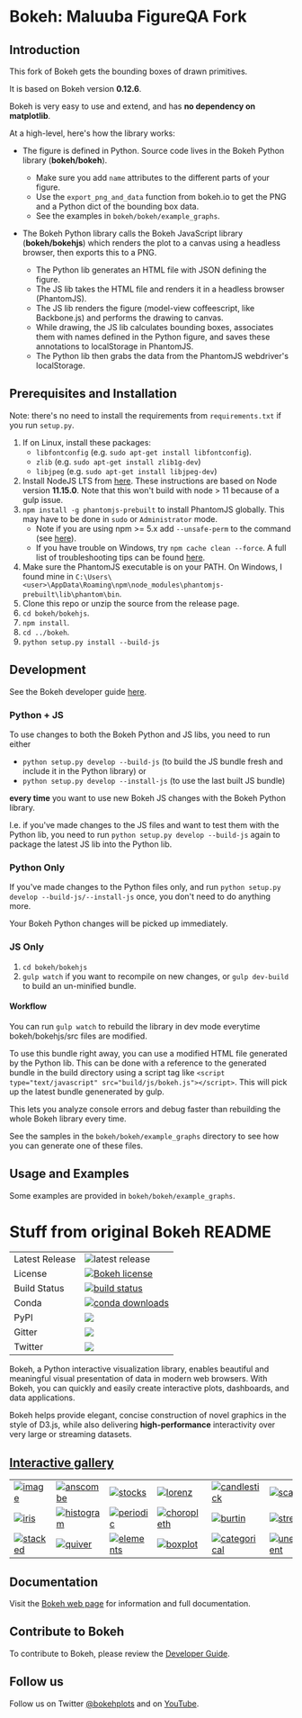 # Bokeh: Maluuba FigureQA Fork

## Introduction

This fork of Bokeh gets the bounding boxes of drawn primitives. 

It is based on Bokeh version **0.12.6**.

Bokeh is very easy to use and extend, and has **no dependency on matplotlib**.

At a high-level, here's how the library works:

- The figure is defined in Python. Source code lives in the Bokeh Python library (**bokeh/bokeh**).
  - Make sure you add `name` attributes to the different parts of your figure.
  - Use the `export_png_and_data` function from bokeh.io to get the PNG and a Python dict of the bounding box data.
  - See the examples in `bokeh/bokeh/example_graphs`.

- The Bokeh Python library calls the Bokeh JavaScript library (**bokeh/bokehjs**) which renders the plot to a canvas using a headless browser, then exports this to a PNG.
  - The Python lib generates an HTML file with JSON defining the figure.
  - The JS lib takes the HTML file and renders it in a headless browser (PhantomJS).
  - The JS lib renders the figure (model-view coffeescript, like Backbone.js) and performs the drawing to canvas.
  - While drawing, the JS lib calculates bounding boxes, associates them with names defined in the Python figure, and saves these annotations to localStorage in PhantomJS.
  - The Python lib then grabs the data from the PhantomJS webdriver's localStorage.

## Prerequisites and Installation

Note: there's no need to install the requirements from `requirements.txt` if you run `setup.py`.

1. If on Linux, install these packages:
    - `libfontconfig` (e.g. `sudo apt-get install libfontconfig`).
    - `zlib` (e.g. `sudo apt-get install zlib1g-dev`)
    - `libjpeg` (e.g. `sudo apt-get install libjpeg-dev`)
1. Install NodeJS LTS from [here](https://nodejs.org/en/download/). These instructions are based on Node version **11.15.0**. Note that this won't build with node > 11 because of a gulp issue.
1. `npm install -g phantomjs-prebuilt` to install PhantomJS globally. This may have to be done in `sudo` or `Administrator` mode.
    - Note if you are using npm >= 5.x add `--unsafe-perm` to the command (see [here](https://github.com/Medium/phantomjs/issues/707)).
    - If you have trouble on Windows, try `npm cache clean --force`. A full list of troubleshooting tips can be found [here](https://github.com/Medium/phantomjs#troubleshooting).
1. Make sure the PhantomJS executable is on your PATH. On Windows, I found mine in `C:\Users\<user>\AppData\Roaming\npm\node_modules\phantomjs-prebuilt\lib\phantom\bin`.
1. Clone this repo or unzip the source from the release page.
1. `cd bokeh/bokehjs`.
1. `npm install`.
1. `cd ../bokeh`.
1. `python setup.py install --build-js`

## Development

See the Bokeh developer guide [here](https://bokeh.pydata.org/en/0.12.6/docs/dev_guide.html).

### Python + JS

To use changes to both the Bokeh Python and JS libs, you need to run either
- `python setup.py develop --build-js` (to build the JS bundle fresh and include it in the Python library)
or
- `python setup.py develop --install-js` (to use the last built JS bundle)

**every time** you want to use new Bokeh JS changes with the Bokeh Python library.

I.e. if you've made changes to the JS files and want to test them with the Python lib, you need to run `python setup.py develop --build-js` again to package the latest JS lib into the Python lib.

### Python Only

If you've made changes to the Python files only, and run `python setup.py develop --build-js/--install-js` once, you don't need to do anything more.

Your Bokeh Python changes will be picked up immediately.

### JS Only

1. `cd bokeh/bokehjs`
1. `gulp watch` if you want to recompile on new changes, or `gulp dev-build` to build an un-minified bundle.

#### Workflow

You can run `gulp watch` to rebuild the library in dev mode everytime bokeh/bokehjs/src files are modified. 

To use this bundle right away, you can use a modified HTML file generated by the Python lib. This can be done with a reference to the generated bundle in the build directory using a script tag like `<script type="text/javascript" src="build/js/bokeh.js"></script>`. This will pick up the latest bundle genenerated by gulp.

This lets you analyze console errors and debug faster than rebuilding the whole Bokeh library every time.

See the samples in the `bokeh/bokeh/example_graphs` directory to see how you can generate one of these files.

## Usage and Examples

Some examples are provided in `bokeh/bokeh/example_graphs`.

# Stuff from original Bokeh README

<table>
<tr>
  <td>Latest Release</td>
  <td><img src="https://badge.fury.io/gh/bokeh%2Fbokeh.svg" alt="latest release" /></td>
</tr>
<tr>
  <td>License</td>
  <td>
    <a href="https://github.com/bokeh/bokeh/blob/master/LICENSE.txt">
    <img src="https://img.shields.io/github/license/bokeh/bokeh.svg" alt="Bokeh license" />
    </a>
  </td>
</tr>
<tr>
  <td>Build Status</td>
  <td>
    <a href="https://travis-ci.org/bokeh/bokeh">
    <img src="https://travis-ci.org/bokeh/bokeh.svg?branch=master" alt="build status" />
    </a>
  </td>
</tr>
<tr>
  <td>Conda</td>
  <td>
    <a href="http://bokeh.pydata.org/en/latest/docs/installation.html">
    <img src="http://pubbadges.s3-website-us-east-1.amazonaws.com/pkgs-downloads-bokeh.png" alt="conda downloads" />
    </a>
  </td>
</tr>
<tr>
  <td>PyPI</td>
  <td>
    <img src="http://bokeh.pydata.org/pip-bokeh-badge.png" />
  </td>
</tr>
<tr>
  <td>Gitter</td>
  <td>
    <a href="https://gitter.im/bokeh/bokeh?utm_source=badge&utm_medium=badge&utm_campaign=pr-badge">
    <img src="https://badges.gitter.im/bokeh/bokeh.svg" />
    </a>
  </td>
</tr>
<tr>
  <td>Twitter</td>
  <td>
    <a href="https://https://twitter.com/BokehPlots">
    <img src="https://img.shields.io/twitter/follow/bokehplots.svg?style=social&label=Follow" />
    </a>
  </td>
</tr>
</table>

Bokeh, a Python interactive visualization library, enables beautiful and
meaningful visual presentation of data in modern web browsers. With Bokeh,
you can quickly and easily create interactive plots, dashboards, and data
applications.

Bokeh helps provide elegant, concise construction of novel graphics in the
style of D3.js, while also delivering **high-performance** interactivity over
very large or streaming datasets.

[Interactive gallery](http://bokeh.pydata.org/en/latest/docs/gallery.html)
---------------------------------------------------------------------------

<p>
<table cellspacing="20">
<tr>

  <td>
  <a href="http://bokeh.pydata.org/en/latest/docs/gallery/image.html">
  <img alt="image" src="http://bokeh.pydata.org/en/latest/_images/image_t.png" />
  </a>
  </td>

  <td>
  <a href="http://bokeh.pydata.org/en/latest/docs/gallery/anscombe.html">
  <img alt="anscombe" src="http://bokeh.pydata.org/en/latest/_images/anscombe_t.png" />
  </a>
  </td>

  <td>
  <a href="http://bokeh.pydata.org/en/latest/docs/gallery/stocks.html">
  <img alt="stocks" src="http://bokeh.pydata.org/en/latest/_images/stocks_t.png" />
  </a>
  </td>

  <td>
  <a href="http://bokeh.pydata.org/en/latest/docs/gallery/lorenz.html">
  <img alt="lorenz" src="http://bokeh.pydata.org/en/latest/_images/lorenz_t.png" />
  </a>
  </td>

  <td>
  <a href="http://bokeh.pydata.org/en/latest/docs/gallery/candlestick.html">
  <img alt="candlestick" src="http://bokeh.pydata.org/en/latest/_images/candlestick_t.png" />
  </a>
  </td>

  <td>
  <a href="http://bokeh.pydata.org/en/latest/docs/gallery/color_scatter.html">
  <img alt="scatter" src="http://bokeh.pydata.org/en/latest/_images/scatter_t.png" />
  </a>
  </td>

  <td>
  <a href="http://bokeh.pydata.org/en/latest/docs/gallery/iris_splom.html">
  <img alt="splom" src="http://bokeh.pydata.org/en/latest/_images/splom_t.png" />
  </a>
  </td>

</tr>
<tr>

  <td>
  <a href="http://bokeh.pydata.org/en/latest/docs/gallery/iris.html">
  <img alt="iris" src="http://bokeh.pydata.org/en/latest/_images/iris_t.png" />
  </a>
  </td>

  <td>
  <a href="http://bokeh.pydata.org/en/latest/docs/gallery/histogram.html">
  <img alt="histogram" src="http://bokeh.pydata.org/en/latest/_images/histogram_t.png" />
  </a>
  </td>

  <td>
  <a href="http://bokeh.pydata.org/en/latest/docs/gallery/periodic.html">
  <img alt="periodic" src="http://bokeh.pydata.org/en/latest/_images/periodic_t.png" />
  </a>
  </td>

  <td>
  <a href="http://bokeh.pydata.org/en/latest/docs/gallery/texas.html">
  <img alt="choropleth" src="http://bokeh.pydata.org/en/latest/_images/choropleth_t.png" />
  </a>
  </td>

  <td>
  <a href="http://bokeh.pydata.org/en/latest/docs/gallery/burtin.html">
  <img alt="burtin" src="http://bokeh.pydata.org/en/latest/_images/burtin_t.png" />
  </a>
  </td>

  <td>
  <a href="http://bokeh.pydata.org/en/latest/docs/gallery/streamline.html">
  <img alt="streamline" src="http://bokeh.pydata.org/en/latest/_images/streamline_t.png" />
  </a>
  </td>

  <td>
  <a href="http://bokeh.pydata.org/en/latest/docs/gallery/image_rgba.html">
  <img alt="image_rgba" src="http://bokeh.pydata.org/en/latest/_images/image_rgba_t.png" />
  </a>
  </td>

</tr>
<tr>

  <td>
  <a href="http://bokeh.pydata.org/en/latest/docs/gallery/brewer.html">
  <img alt="stacked" src="http://bokeh.pydata.org/en/latest/_images/stacked_t.png" />
  </a>
  </td>

  <td>
  <a href="http://bokeh.pydata.org/en/latest/docs/gallery/quiver.html">
  <img alt="quiver" src="http://bokeh.pydata.org/en/latest/_images/quiver_t.png" />
  </a>
  </td>

  <td>
  <a href="http://bokeh.pydata.org/en/latest/docs/gallery/elements.html">
  <img alt="elements" src="http://bokeh.pydata.org/en/latest/_images/elements_t.png" />
  </a>
  </td>

  <td>
  <a href="http://bokeh.pydata.org/en/latest/docs/gallery/boxplot.html">
  <img alt="boxplot" src="http://bokeh.pydata.org/en/latest/_images/boxplot_t.png" />
  </a>
  </td>

  <td>
  <a href="http://bokeh.pydata.org/en/latest/docs/gallery/categorical.html">
  <img alt="categorical" src="http://bokeh.pydata.org/en/latest/_images/categorical_t.png" />
  </a>
  </td>

  <td>
  <a href="http://bokeh.pydata.org/en/latest/docs/gallery/unemployment.html">
  <img alt="unemployment" src="http://bokeh.pydata.org/en/latest/_images/unemployment_t.png" />
  </a>
  </td>

  <td>
  <a href="http://bokeh.pydata.org/en/latest/docs/gallery/les_mis.html">
  <img alt="les_mis" src="http://bokeh.pydata.org/en/latest/_images/les_mis_t.png" />
  </a>
  </td>

</tr>
</table>
</p>

Documentation
-------------
Visit the [Bokeh web page](http://bokeh.pydata.org/en/latest) for information and full documentation.

Contribute to Bokeh
-------------------
To contribute to Bokeh, please review the [Developer Guide](http://bokeh.pydata.org/en/latest/docs/dev_guide.html).

Follow us
---------
Follow us on Twitter [@bokehplots](https://twitter.com/BokehPlots) and on [YouTube](https://www.youtube.com/channel/UCK0rSk29mmg4UT4bIOvPYhw).
